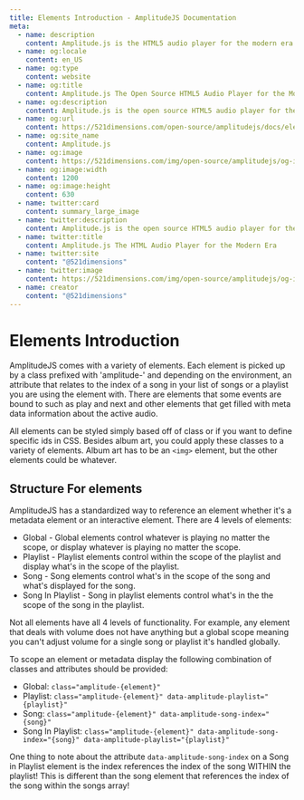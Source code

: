 ```yaml
---
title: Elements Introduction - AmplitudeJS Documentation
meta:
  - name: description
    content: Amplitude.js is the HTML5 audio player for the modern era. Using no dependencies, take control of the browser and design a web audio player the way you want it to look.
  - name: og:locale
    content: en_US
  - name: og:type
    content: website
  - name: og:title
    content: Amplitude.js The Open Source HTML5 Audio Player for the Modern Era
  - name: og:description
    content: Amplitude.js is the open source HTML5 audio player for the modern era. Using no dependencies, take control of the browser and design an audio player the way you want it to look.
  - name: og:url
    content: https://521dimensions.com/open-source/amplitudejs/docs/elements/
  - name: og:site_name
    content: Amplitude.js
  - name: og:image
    content: https://521dimensions.com/img/open-source/amplitudejs/og-image-amplitudejs.png
  - name: og:image:width
    content: 1200
  - name: og:image:height
    content: 630
  - name: twitter:card
    content: summary_large_image
  - name: twitter:description
    content: Amplitude.js is the open source HTML5 audio player for the modern era. Using no dependencies, take control of the browser and design an audio player the way you want it to look. Available for free on Github.
  - name: twitter:title
    content: Amplitude.js The HTML Audio Player for the Modern Era
  - name: twitter:site
    content: "@521dimensions"
  - name: twitter:image
    content: https://521dimensions.com/img/open-source/amplitudejs/og-image-amplitudejs.png
  - name: creator
    content: "@521dimensions"
---
```


# Elements Introduction

AmplitudeJS comes with a variety of elements. Each element is picked up by a
class prefixed with 'amplitude-' and depending on the environment, an attribute
that relates to the index of a song in your list of songs or a playlist you are
using the element with. There are elements that some events are bound to such
as play and next and other elements that get filled with meta data information
about the active audio.

All elements can be styled simply based off of class or if you want to define
specific ids in CSS. Besides album art, you could apply these classes to a
variety of elements.  Album art has to be an `<img>` element, but the other
elements could be whatever.

## Structure For elements

AmplitudeJS has a standardized way to reference an element whether it's a metadata element or an interactive element. There are 4 levels of elements:

* Global - Global elements control whatever is playing no matter the scope, or display whatever is playing no matter the scope.
* Playlist - Playlist elements control within the scope of the playlist and display what's in the scope of the playlist.
* Song - Song elements control what's in the scope of the song and what's displayed for the song.
* Song In Playlist - Song in playlist elements control what's in the the scope of the song in the playlist.

Not all elements have all 4 levels of functionality. For example, any element that deals with volume does not have anything but a global scope meaning you can't adjust volume for a single song or playlist it's handled globally.

To scope an element or metadata display the following combination of classes and attributes should be provided:

* Global: `class="amplitude-{element}"`
* Playlist: `class="amplitude-{element}" data-amplitude-playlist="{playlist}"`
* Song: `class="amplitude-{element}" data-amplitude-song-index="{song}"`
* Song In Playlist: `class="amplitude-{element}" data-amplitude-song-index="{song}" data-amplitude-playlist="{playlist}"`

One thing to note about the attribute `data-amplitude-song-index` on a Song in Playlist element is the index references the index of the song WITHIN the playlist! This is different than the song element that references the index of the song within the songs array!
